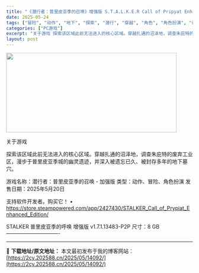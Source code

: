 ```yaml
---
title: "《潜行者：普里皮亚季的召唤》增强版 S.T.A.L.K.E.R Call of Pripyat Enhanced Edition v1.7.2.13762"
date: 2025-05-24
tags: ["冒险", "动作", "地下", "探索", "潜行", "穿越", "角色", "角色扮演", "调查", "软件"]
categories: ["PC游戏"]
excerpt: "关于游戏 探索该区域此前无法进入的核心区域。穿越扎通的沼泽地，调查朱庇特的废弃工业区，漫步于普里皮亚季城的幽灵遗迹，并深入被遗忘已久、被封存多年的地下墓穴。 游戏名称：潜行者：普里皮亚季的召唤 - 加强版 类型：动作、冒险、角色扮演 发售日期：2025年5月20日 支持软件开发者。购买它！ • ht&hellip;"
layout: post
---
```


<img src="https://2cy.202588.cn/wp-content/uploads/2025/05/2025052403182832.webp" alt="" width="460" height="215" class="aligncenter size-full wp-image-14076" />

关于游戏

探索该区域此前无法进入的核心区域。穿越扎通的沼泽地，调查朱庇特的废弃工业区，漫步于普里皮亚季城的幽灵遗迹，并深入被遗忘已久、被封存多年的地下墓穴。

游戏名称：潜行者：普里皮亚季的召唤 - 加强版
类型：动作、冒险、角色扮演
发售日期：2025年5月20日

支持软件开发者。购买它！
• https://store.steampowered.com/app/2427430/STALKER_Call_of_Prypiat_Enhanced_Edition/

STALKER 普里皮亚季的呼唤 增强版 v1.7.1.13483-P2P
尺寸：8 GB
——————————- 

---
📖 **下载地址/原文地址：** 本文最初发布于我的博客网站：[https://2cy.202588.cn/2025/05/14092/](https://2cy.202588.cn/2025/05/14092/)
